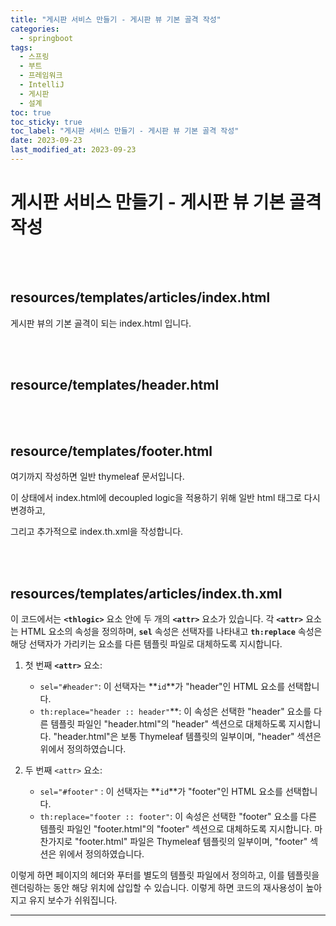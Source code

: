 ```yaml
---
title: "게시판 서비스 만들기 - 게시판 뷰 기본 골격 작성"
categories:
  - springboot
tags:
  - 스프링
  - 부트
  - 프레임워크
  - IntelliJ
  - 게시판
  - 설계
toc: true
toc_sticky: true
toc_label: "게시판 서비스 만들기 - 게시판 뷰 기본 골격 작성"
date: 2023-09-23
last_modified_at: 2023-09-23
---
```


# 게시판 서비스 만들기 - 게시판 뷰 기본 골격 작성

<br/>
<br/>

## resources/templates/articles/index.html

<script src="https://gist.github.com/junyihong/f766b6fe4fd7df2aef64cf05a1d64269.js"></script>

게시판 뷰의 기본 골격이 되는 index.html 입니다.

<br/>
<br/>

## resource/templates/header.html

<script src="https://gist.github.com/junyihong/1ee65c237e8550767fc716e2e4d5bd69.js"></script>

<br/>
<br/>

## resource/templates/footer.html

<script src="https://gist.github.com/junyihong/01d3ae8ac599098a1d0d775c03a2a50f.js"></script>

여기까지 작성하면 일반 thymeleaf 문서입니다.

이 상태에서 index.html에 decoupled logic을 적용하기 위해 일반 html 태그로 다시 변경하고,

<script src="https://gist.github.com/junyihong/82c2d0103d66d854f255a2a7b2db78ab.js"></script>

그리고 추가적으로 index.th.xml을 작성합니다.

<br/>
<br/>

## resources/templates/articles/index.th.xml

<script src="https://gist.github.com/junyihong/504730d12c0561ebd84345e8bb3210aa.js"></script>

이 코드에서는 **`<thlogic>`** 요소 안에 두 개의 **`<attr>`** 요소가 있습니다. 각 **`<attr>`** 요소는 HTML 요소의 속성을 정의하며, **`sel`** 속성은 선택자를 나타내고 **`th:replace`** 속성은 해당 선택자가 가리키는 요소를 다른 템플릿 파일로 대체하도록 지시합니다.

1. 첫 번째 **`<attr>`** 요소:

   - `sel="#header"`: 이 선택자는 **`id`**가 "header"인 HTML 요소를 선택합니다.
   - `th:replace="header :: header"`\*\*: 이 속성은 선택한 "header" 요소를 다른 템플릿 파일인 "header.html"의 "header" 섹션으로 대체하도록 지시합니다. "header.html"은 보통 Thymeleaf 템플릿의 일부이며, "header" 섹션은 위에서 정의하였습니다.

2. 두 번째 `<attr>` 요소:

   - `sel="#footer"` : 이 선택자는 **`id`**가 "footer"인 HTML 요소를 선택합니다.
   - `th:replace="footer :: footer"`: 이 속성은 선택한 "footer" 요소를 다른 템플릿 파일인 "footer.html"의 "footer" 섹션으로 대체하도록 지시합니다. 마찬가지로 "footer.html" 파일은 Thymeleaf 템플릿의 일부이며, "footer" 섹션은 위에서 정의하였습니다.

이렇게 하면 페이지의 헤더와 푸터를 별도의 템플릿 파일에서 정의하고, 이를 템플릿을 렌더링하는 동안 해당 위치에 삽입할 수 있습니다. 이렇게 하면 코드의 재사용성이 높아지고 유지 보수가 쉬워집니다.
<br/>

<hr/>
